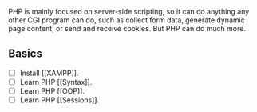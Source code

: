 PHP is mainly focused on server-side scripting, so it can do anything any other CGI program can do, such as collect form data, generate dynamic page content, or send and receive cookies. But PHP can do much more.
## Basics

- [ ] Install [[XAMPP]].
- [ ] Learn PHP [[Syntax]].
- [ ] Learn PHP [[OOP]].
- [ ] Learn PHP [[Sessions]].
